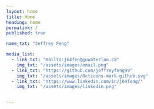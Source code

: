 ```yaml
---
layout: home
title: Home 
heading: home
permalink: /
published: true

name_txt: "Jeffrey Feng"

media_list:
  - link_txt: "mailto:j64feng@uwaterloo.ca"
    img_txt: "/assets/images/email.png"
  - link_txt: "https://github.com/jeffreyfeng99"
    img_txt: "/assets/images/Octicons-mark-github.svg"
  - link_txt: "https://www.linkedin.com/in/j64feng/"
    img_txt: "/assets/images/linkedin.png"


---
```



